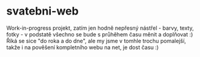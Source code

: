# svatebni-web
Work-in-progress projekt, zatím jen hodně nepřesný nástřel - barvy, texty, fotky - v podstatě všechno se bude s průhěhem času měnit a doplňovat :)    
Říká se sice "do roka a do dne", ale my jsme v tomhle trochu pomalejší, takže i na pověšení kompletního webu na net, je dost času :)
